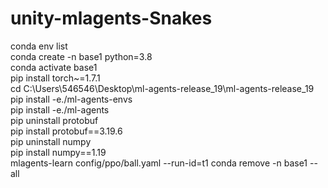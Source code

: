 # unity-mlagents-Snakes


conda env list  
conda create -n  base1 python=3.8  
conda activate base1  
pip install torch~=1.7.1  
cd C:\Users\546546\Desktop\ml-agents-release_19\ml-agents-release_19  
pip install -e./ml-agents-envs  
pip install -e./ml-agents  
pip uninstall protobuf  
pip install protobuf==3.19.6  
pip uninstall numpy  
pip install numpy==1.19  
mlagents-learn config/ppo/ball.yaml --run-id=t1 
conda remove -n base1 --all  

